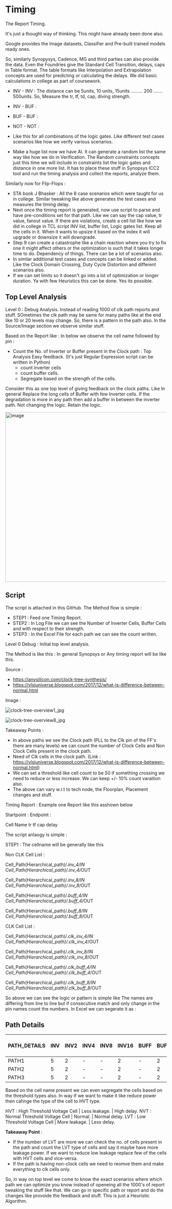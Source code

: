 # Timing
The Report Timing. 

It's just a thought way of thinking. This might have already been done also. 

Google provides the Image datasets, Classifier and Pre-built trained models ready ones. 

So, similarly Synopysys, Cadence, MG and third parties can also provide the data. Even the Foundries give the Standard Cell Transition, delays, caps in Table format. 
The table formats like Interpolation and  Extrapolation concepts are used for predicting or calculating the delays. We did basic calculations in college as part of coursework. 

- INV - INV   : The distance can be 5units, 10 units, 15units ......... 200 ....... 500units. So, Measure the tr, tf, td, cap, diving strength.
- INV - BUF  :
- BUF - BUF :
- NOT - NOT :

- Like this for all combinations of the logic gates. Like different test cases scenarios like how we verify various scenarios.  

- Make a huge list now we have AI. It can generate a random list the same way like how we do in Verification. The Random constraints concepts just this time we will include in constraints list the logic gates and distance in one more list. It has to place these stuff in Synopsys ICC2 tool and run the timing analysis and collect the reports, analyze them. 

Similarly now for Flip-Flops :

- STA book J Bhasker : All the 8 case scenarios which were taught for us in college. Similar tweaking like above generates the test cases and measures the timing delay.
- Next once the timing report is generated, now use script to parse and have pre-conditions set for that path. Like we can say the cap value, tr value, fanout value. If there are violations, create a cell list like how we did in college in TCL script INV list, buffer list, Logic gates list. Keep all the cells in it. When it wants to upsize it based on the index it will upgrade or downsize it will downgrade.
- Step 9 can create a catastrophe like a chain reaction where you try to fix one it might affect others or the optimization is such that it takes longer time to do. Dependency of things. There can be a lot of scenarios also.
- In similar additional test cases and concepts can be linked or added. Like the Clock Domain Crossing, Duty Cycle Distortion and different scenarios also.  
- If we can set limits so it doesn't go into a lot of optimization or longer duration. Ya with few Heuristics this can be done. Yes its possible.  


## Top Level Analysis

Level 0 : Debug Analysis.
Instead of reading 1000 of clk path reports and stuff. SOmetimes the clk path may be same for many paths like at the end like 10 or 20 levels may change. So, there is a pattern in the path also. In the Source/Image section we observe similar stuff. 

Based on the Report like : In below we observe the cell name followed by pin :
 
- Count the No. of Inverter or Buffer present in the Clock path : Top Analysis Easy feedback. (It's just Regular Expression script can be written in Python)
  - count inverter cells
  - count buffer cells.
  - Segregate based on the strength of the cells. 

Consider this as one top level of giving feedback on the clock paths. Like In general Replace the long cells of Buffer with few Inverter cells.
If the degradation is more in any path then add a buffer in between the inverter path. Not changing the logic. Retain the logic. 

<img width="940" height="528" alt="image" src="https://github.com/user-attachments/assets/fd996f07-fab5-4969-8870-1b9dd4faa2c3" />

## Script 

The script is attached in this GitHub. The Method flow is simple :
- STEP1 : Feed one Timing Report.
- STEP2 : In Log File we can see the Number of Inverter Cells, Buffer Cells and with respect to their strength.
- STEP3 : In the Excel File for each path we can see the count written. 

Level 0 Debug : Initial top level analysis. 

The Method is like this : In general Synopsys or Any timing report will be like this.

Source : 
- https://anysilicon.com/clock-tree-synthesis/
- https://vlsiuniverse.blogspot.com/2017/12/what-is-difference-between-normal.html 

Image : 

![clock-tree-overview1_jpg](https://github.com/user-attachments/assets/149e2c10-1a34-4fc0-8f50-a06e39848d16)

![clock-tree-overview8_jpg](https://github.com/user-attachments/assets/b5f3ec48-1208-4e52-93bd-d884e3cdf128)

Takeaway Points :
- In above paths we see the Clock path (PLL to the Clk pin of the FF's there are many levels) we can count the number of Clock Cells and Non Clock Cells present in the clock path.
- Need of Clk cells in the clock path. (Link : https://vlsiuniverse.blogspot.com/2017/12/what-is-difference-between-normal.html)
- We can set a threshold like cell count to be 50 if something crossing we need to reduce or less increase. We can keep +/- 10% count varaition also.
- The above can vary w.r.t to tech node, the Floorplan, Placement changes and stuff. 

Timing Report : Example one Report like this asshown below 

Startpoint :
Endpoint   : 

Cell Name tr tf cap delay

The script anlaogy is simple :

STEP1 : The cellname will be generally like this 

Non CLK Cell List :

Cell_Path(Hierarchical_path)/.*_inv_4_/IN
Cell_Path(Hierarchical_path)/.*_inv_4_/OUT

Cell_Path(Hierarchical_path)/.*_inv_8_/IN
Cell_Path(Hierarchical_path)/.*_inv_8_/OUT

Cell_Path(Hierarchical_path)/.*_buff_4_/IN
Cell_Path(Hierarchical_path)/.*_buff_4_/OUT

Cell_Path(Hierarchical_path)/.*_buff_8_/IN
Cell_Path(Hierarchical_path)/.*_buff_8_/OUT

CLK Cell List :

Cell_Path(Hierarchical_path)/.*_clk_inv_4_/IN
Cell_Path(Hierarchical_path)/.*_clk_inv_4_/OUT

Cell_Path(Hierarchical_path)/.*_clk_inv_8_/IN
Cell_Path(Hierarchical_path)/.*_clk_inv_8_/OUT

Cell_Path(Hierarchical_path)/.*_clk_buff_4_/IN
Cell_Path(Hierarchical_path)/.*_clk_buff_4_/OUT

Cell_Path(Hierarchical_path)/.*_clk_buff_8_/IN
Cell_Path(Hierarchical_path)/.*_clk_buff_8_/OUT

So above we can see the logic or pattern is simple like The names are differing from line to line but if consecutive match and only change in the pin names count the numbers. In Excel we can segerate it as :

## Path Details

| PATH_DETAILS | INV | INV2 | INV4 | INV8 | INV16  | BUFF | BUFF2  | BUFF4  | BUFF8  | BUFF16 | CLK CELLS | Non CLK CELLS |TOTAL |
|--------------|-----|------|------|------|--------|------|--------|--------|--------|--------|-----------|---------------|------|
| PATH1        | 5   | 2    | -    | -    | 2      | -    | 2      | 4      | 1      | 2      | 13        |      12       |  25  |
| PATH2        | 5   | 2    | -    | -    | 2      | -    | 2      | 4      | 1      | 2      | 12        |      13       |  25  |
| PATH3        | 5   | 2    | -    | -    | 2      | -    | 2      | 4      | 1      | 2      | 10        |      15       |  25  |

Based on the cell name present we can even segregate the cells based on the threshold types also.
In way if we want to make it like reduce power then cahnge the type of the cell to HVT type. 

HVT  :  High Threshold Voltage Cell    |   Less leakage.    |  High delay.
NVT  :  Normal Threshold Voltage Cell  |   Normal.        |  Normal delay.
LVT  :  Low Threshold Voltage Cell     |   More leakage.  |  Less delay.

**Takeaway Point** : 
- If the number of LVT are more we can check the no. of cells present in the path and count the LVT type of cells and say it maybe have more leakage power. If we want to reduce low leakage replace few of the cells with HVT cells and vice-versa.
- If the path is having non-clock cells we need to reomve them and make everything to clk cells only. 

So, in way on top level we come to know the exact scenarios where which path we can optimize you know instead of openeing all the 1000's of report tweaking the stuff like that. 
We can go in specific path or report and do the changes like provoide the feedback and stuff. 
This is just a Heuristic Algorithm.





